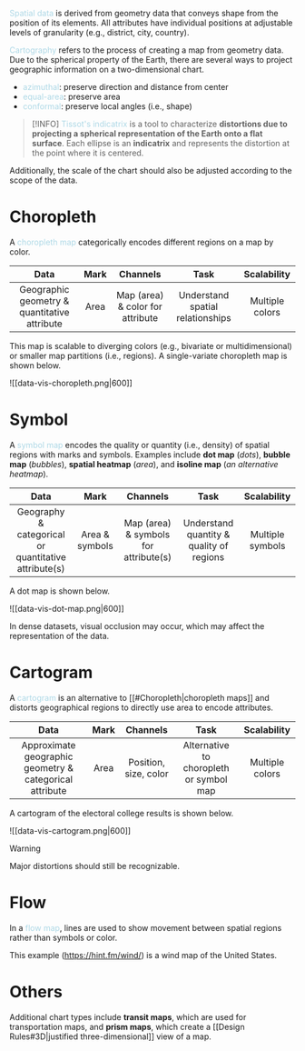 <span style = "color:lightblue">Spatial data</span> is derived from geometry data that conveys shape from the position of its elements. All attributes have individual positions at adjustable levels of granularity (e.g., district, city, country).

<span style = "color:lightblue">Cartography</span> refers to the process of creating a map from geometry data. Due to the spherical property of the Earth, there are several ways to project geographic information on a two-dimensional chart.
- <span style = "color:lightblue">azimuthal</span>: preserve direction and distance from center
- <span style = "color:lightblue">equal-area</span>: preserve area
- <span style = "color:lightblue">conformal</span>: preserve local angles (i.e., shape)

> [!INFO]
> <span style = "color:lightblue">Tissot's indicatrix</span> is a tool to characterize **distortions due to projecting a spherical representation of the Earth onto a flat surface**. Each ellipse is an **indicatrix** and represents the distortion at the point where it is centered.

Additionally, the scale of the chart should also be adjusted according to the scope of the data.

# Choropleth
A <span style = "color:lightblue">choropleth map</span> categorically encodes different regions on a map by color.

|                           **Data**                            | **Mark** |           **Channels**           |             **Task**             | **Scalability** |
|:-------------------------------------------------------------:|:--------:|:--------------------------------:|:--------------------------------:|:---------------:|
| Geographic geometry & quantitative attribute |   Area   | Map (area) & color for attribute | Understand spatial relationships | Multiple colors                |

This map is scalable to diverging colors (e.g., bivariate or multidimensional) or smaller map partitions (i.e., regions). A single-variate choropleth map is shown below.

![[data-vis-choropleth.png|600]]

# Symbol
A <span style = "color:lightblue">symbol map</span> encodes the quality or quantity (i.e., density) of spatial regions with marks and symbols. Examples include **dot map** (*dots*), **bubble map** (*bubbles*), **spatial heatmap** (*area*), and **isoline map** (*an alternative heatmap*).

|                       **Data**                       |    **Mark**    |             **Channels**              |             **Task**             | **Scalability** |
|:----------------------------------------------------:|:--------------:|:-------------------------------------:|:--------------------------------:|:---------------:|
| Geography & categorical or quantitative attribute(s) | Area & symbols | Map (area) & symbols for attribute(s) | Understand quantity & quality of regions | Multiple symbols |

A dot map is shown below.

![[data-vis-dot-map.png|600]]

In dense datasets, visual occlusion may occur, which may affect the representation of the data.

# Cartogram
A <span style = "color:lightblue">cartogram</span> is an alternative to [[#Choropleth|choropleth maps]] and distorts geographical regions to directly use area to encode attributes.

|                       **Data**                       |    **Mark**    |             **Channels**              |             **Task**             | **Scalability** |
|:----------------------------------------------------:|:--------------:|:-------------------------------------:|:--------------------------------:|:---------------:|
| Approximate geographic geometry & categorical attribute | Area | Position, size, color | Alternative to choropleth or symbol map | Multiple colors |

A cartogram of the electoral college results is shown below.

![[data-vis-cartogram.png|600]]

> [!WARNING]
> Major distortions should still be recognizable.

# Flow
In a <span style = "color:lightblue">flow map</span>, lines are used to show movement between spatial regions rather than symbols or color.

This example (https://hint.fm/wind/) is a wind map of the United States.

# Others
Additional chart types include **transit maps**, which are used for transportation maps, and **prism maps**, which create a [[Design Rules#3D|justified three-dimensional]] view of a map.

